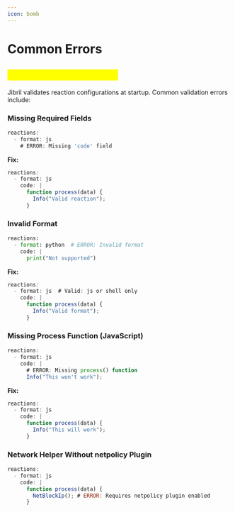 ```yaml
---
icon: bomb
---
```


# Common Errors

## <mark style="color:yellow;">Configuration Validation</mark>

Jibril validates reaction configurations at startup. Common validation errors include:

### **Missing Required Fields**

```javascript
reactions:
  - format: js
    # ERROR: Missing 'code' field
```

**Fix:**

```javascript
reactions:
  - format: js
    code: |
      function process(data) {
        Info("Valid reaction");
      }
```

### **Invalid Format**

```python
reactions:
  - format: python  # ERROR: Invalid format
    code: |
      print("Not supported")
```

**Fix:**

```javascript
reactions:
  - format: js  # Valid: js or shell only
    code: |
      function process(data) {
        Info("Valid format");
      }
```

### **Missing Process Function (JavaScript)**

```javascript
reactions:
  - format: js
    code: |
      # ERROR: Missing process() function
      Info("This won't work");
```

**Fix:**

```javascript
reactions:
  - format: js
    code: |
      function process(data) {
        Info("This will work");
      }
```

### **Network Helper Without netpolicy Plugin**

```javascript
reactions:
  - format: js
    code: |
      function process(data) {
        NetBlockIp(); # ERROR: Requires netpolicy plugin enabled
      }
```
